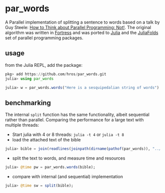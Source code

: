 # par_words
A Parallel implementation of splitting a sentence to words based on a talk by Guy Steele: [How to Think about Parallel Programming: Not!](https://www.youtube.com/watch?v=dPK6t7echuA&t=2396s).
The original algorithm was written in [Fortress](https://en.wikipedia.org/wiki/Fortress_(programming_language)) and was ported to [Julia](https://julialang.org/) and the [JuliaFolds](https://github.com/JuliaFolds) set of parallel programming packages.

## usage
from the Julia REPL, add the package:
```julia
pkg> add https://github.com/hros/par_words.git
julia> using par_words

julia> w = par_words.words("Here is a sesquipedalian string of words")
```

## benchmarking
The internal `split` function has the same functionality, albeit sequential rather than parallel.
Comparing the performance for a large text with multiple threads:
- Start julia with 4 or 8 threads: `julia -t 4` or `julia -t 8`
- load the attached text of the bible
```julia
julia> bible = join(readlines(joinpath(dirname(pathof(par_words)), "../bible.txt")), " ");
```
- split the text to words, and measure time and resources
```julia
julia> @time pw = par_words.words(bible);
```
- compare with internal (and sequential) implementation
```julia
julia> @time sw = split(bible);
```
